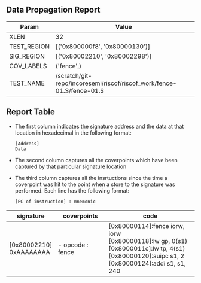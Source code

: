 
## Data Propagation Report

| Param       | Value    |
|-------------|----------|
| XLEN        | 32      |
| TEST_REGION | [('0x800000f8', '0x80000130')]      |
| SIG_REGION  | [('0x80002210', '0x80002298')]      |
| COV_LABELS  | ('fence',)      |
| TEST_NAME   | /scratch/git-repo/incoresemi/riscof/riscof_work/fence-01.S/fence-01.S    |

## Report Table

- The first column indicates the signature address and the data at that location in hexadecimal in the following format: 
  ```
  [Address]
  Data
  ```

- The second column captures all the coverpoints which have been captured by that particular signature location

- The third column captures all the insrtuctions since the time a coverpoint was
  hit to the point when a store to the signature was performed. Each line has
  the following format:
  ```
  [PC of instruction] : mnemonic
  ```

|        signature         |     coverpoints     |                                                                            code                                                                             |
|--------------------------|---------------------|-------------------------------------------------------------------------------------------------------------------------------------------------------------|
|[0x80002210]<br>0xAAAAAAAA|- opcode : fence<br> |[0x80000114]:fence iorw, iorw<br> [0x80000118]:lw gp, 0(s1)<br> [0x8000011c]:lw tp, 4(s1)<br> [0x80000120]:auipc s1, 2<br> [0x80000124]:addi s1, s1, 240<br> |
